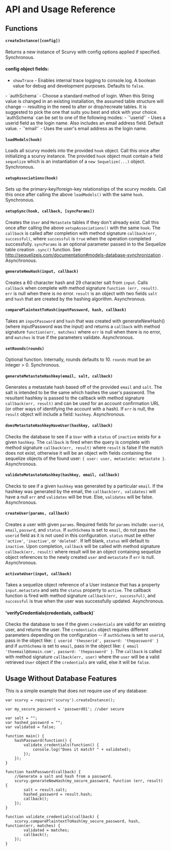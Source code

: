 API and Usage Reference
=======================

Functions
---------

#### `createInstance([config])`
Returns a new instance of Scurvy with config options applied if specified. Synchronous.

#### config object fields:
- `showTrace` - Enables internal trace logging to console.log. A boolean value for debug and development purposes. Defaults to `false`.
<p></p>
- `authSchema` - Choose a standard method of login. When this String value is changed in an existing installation, the assumed table structure will change -- resulting in the need to alter or drop/recreate tables. It is suggested to pick the one that suits you best and stick with your choice.
`authSchema` can be set to one of the following modes:
  - `'userid'` - Uses a userid field as the login name. Also includes an email address field. Default value.
  - `'email'` - Uses the user's email address as the login name.

#### `loadModels(hook)`
Loads all scurvy models into the provided `hook` object. Call this once after initializing a scurvy instance. The provided `hook` object must contain a field `sequelize` which is an instantiation of a `new Sequelize(...)` object. Synchronous.

#### `setupAssociations(hook)`
Sets up the primary-key/foreign-key relationships of the scurvy models. Call this once after calling the above `loadModels()` with the same `hook`. Synchronous.

#### `setupSync(hook, callback, [syncParams])`
Creates the `User` and `Metastate` tables if they don't already exist. Call this once after calling the above `setupAssociations()` with the same `hook`. The `callback` is called after completion with method signature `callback(err, successful)`, where `successful` is `true` when the operation completed successfully. `syncParams` is an optional parameter passed in to the Sequelize table creation `.sync()` function. See http://sequelizejs.com/documentation#models-database-synchronization . Asynchronous.

#### `generateNewHash(input, callback)`
Creates a 60 character hash and 29 character salt from ```input```. Calls ```callback``` when complete with method signature ```function (err, result)```. ```err``` is null when there is no error. ```result``` is an object with two fields ```salt``` and ```hash``` that are created by the hashing algorithm.  Asynchronous.

#### `comparePlaintextToHash(inputPassword, hash, callback)`
Takes an ```inputPassword``` and  ```hash``` that was created with generateNewHash() (where inputPassword was the input) and returns a ```callback``` with method signature ```function(err, matches)``` where ```err``` is null when there is no error, and ```matches``` is true if the parameters validate. Asynchronous.

#### `setRounds(rounds)`
Optional function. Internally, rounds defaults to 10.
`rounds` must be an integer > 0. Synchronous.

#### `generateMetastateHashkey(email, salt, callback)`
Generates a metastate hash based off of the provided ```email``` and ```salt```. The salt is intended to be the same which hashes the user's password.
The resultant hashkey is passed to the callback with method signature ```callback(err, result)``` and can be used for an account confirmation URL (or other ways of identifying the account with a hash).
If ```err``` is null, the ```result``` object will include a field: ```hashkey```. Asynchronous.

#### `doesMetastateHashkeyHaveUser(hashkey, callback)`
Checks the database to see if a `User` with a `status` of `inactive` exists for a given `hashkey`.
The `callback` is fired when the query is complete with method signature `callback(err, result)` where `result` is false if the match does not exist, otherwise it will be an object with fields containing the sequelize objects of the found user: `{ user: user, metastate: metastate }`. Asynchronous.

#### `validateMetastateHashkey(hashkey, email, callback)`
Checks to see if a given ```hashkey``` was generated by a particular ```email```.
If the hashkey was generated by the email, the ```callback(err, validates)``` will have a null ```err``` and ```validates``` will be true. Else, ```validates``` will be false. Asynchronous.

#### `createUser(params, callback)`
Creates a user with given ```params```. Required fields for ```params``` include: ```userid```, ```email```, ```passwrd```, and ```status```. If `authSchema` is set to `email`, do not pass the `userid` field as it is not used in this configuration.
```status``` must be either ```'active'```, ```'inactive'```, or ```'deleted'```. If left blank, ```status``` will default to ```inactive```.
Upon completion, ```callback``` will be called with method signature ```callback(err, result)``` where result will be an object containing sequelize object references to the newly created  ```user``` and ```metastate``` if ```err``` is null. Asynchronous.

#### `activateUser(input, callback)`
Takes a sequelize object reference of a User instance that has a property `input.metastate` and sets the `status` property to `active`.
The callback function is fired with method signature `callback(err, successful)`, and `successful` is true when the user was successfully updated. Asynchronous.

#### 'verifyCredentials(credentials, callback)`
Checks the database to see if the given `credentials` are valid for an existing user, and returns the user. The `credentials` object requires different parameters depending on the configuration -- if `authSchema` is set to `userid`, pass in the object like: `{ userid 'theuserid', passwrd: 'thepassword' }` and if `authSchema` is set to `email`, pass in the object like: `{ email 'theemail@domain.com', passwrd: 'thepassword' }`. The `callback` is called with method signature `callback(err, user)` where the `user` will be a valid retrieved `User` object if the `credentials` are valid, else it will be `false`.


Usage Without Database Features
-------------------------------

This is a simple example that does not require use of any database:

```
var scurvy = require('scurvy').createInstance();

var my_secure_password = 'password01'; //uber secure

var salt = "";
var hashed_password = "";
var validated = false;

function main() {
	hashPassword(function() {
		validate_credentials(function() {
			console.log("Does it match? " + validated);
		});
	});
}

function hashPassword(callback) {
	//Generate a salt and hash from a password.
	scurvy.generateNewHash(my_secure_password, function (err, result) {
		salt = result.salt;
		hashed_password = result.hash;
		callback();
	});
}

function validate_credentials(callback) {
	scurvy.comparePlaintextToHash(my_secure_password, hash, function(err, matches) {
		validated = matches;
		callback();
	});
}

```


